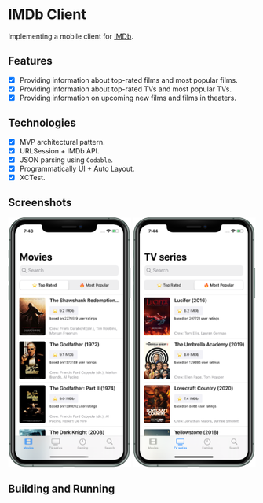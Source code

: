 # IMDb Client
Implementing a mobile client for [IMDb](https://www.imdb.com/).

## Features
- [x] Providing information about top-rated films and most popular films.
- [x] Providing information about top-rated TVs and most popular TVs.
- [x] Providing information on upcoming new films and films in theaters.

## Technologies
- [x] MVP architectural pattern.
- [x] URLSession + IMDb API.
- [x] JSON parsing using `Codable`.
- [x] Programmatically UI + Auto Layout.
- [x] XCTest.

## Screenshots
<p align="center">
  <img src = "https://github.com/MalyshevMaksim/IMDbClient/raw/master/img/Movies.png" width="250"/>
  <img src = "https://github.com/MalyshevMaksim/IMDbClient/raw/master/img/TVs.png" width="250"/>
</p>

## Building and Running

